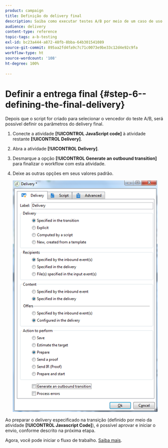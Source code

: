 ```yaml
---
product: campaign
title: Definição do delivery final
description: Saiba como executar testes A/B por meio de um caso de uso dedicado.
audience: delivery
content-type: reference
topic-tags: a-b-testing
exl-id: bc23a444-a872-48fb-8bba-64b301541089
source-git-commit: 895aa2fd4fa9c7c71c0073e9be33c12d4e92c9fa
workflow-type: ht
source-wordcount: '108'
ht-degree: 100%

---
```


# Definir a entrega final {#step-6--defining-the-final-delivery}

Depois que o script for criado para selecionar o vencedor do teste A/B, será possível definir os parâmetros do delivery final.

1. Conecte a atividade **[!UICONTROL JavaScript code]** à atividade restante **[!UICONTROL Delivery]**.
1. Abra a atividade **[!UICONTROL Delivery]**.
1. Desmarque a opção **[!UICONTROL Generate an outbound transition]** para finalizar o workflow com esta atividade.
1. Deixe as outras opções em seus valores padrão.

   ![](assets/ab_test_final_delivery.png)

Ao preparar o delivery especificado na transição (definido por meio da atividade **[!UICONTROL Javascript Code]**), é possível aprovar e iniciar o envio, conforme descrito na próxima etapa.

Agora, você pode iniciar o fluxo de trabalho. [Saiba mais](a-b-testing-uc-start-workflow.md).
